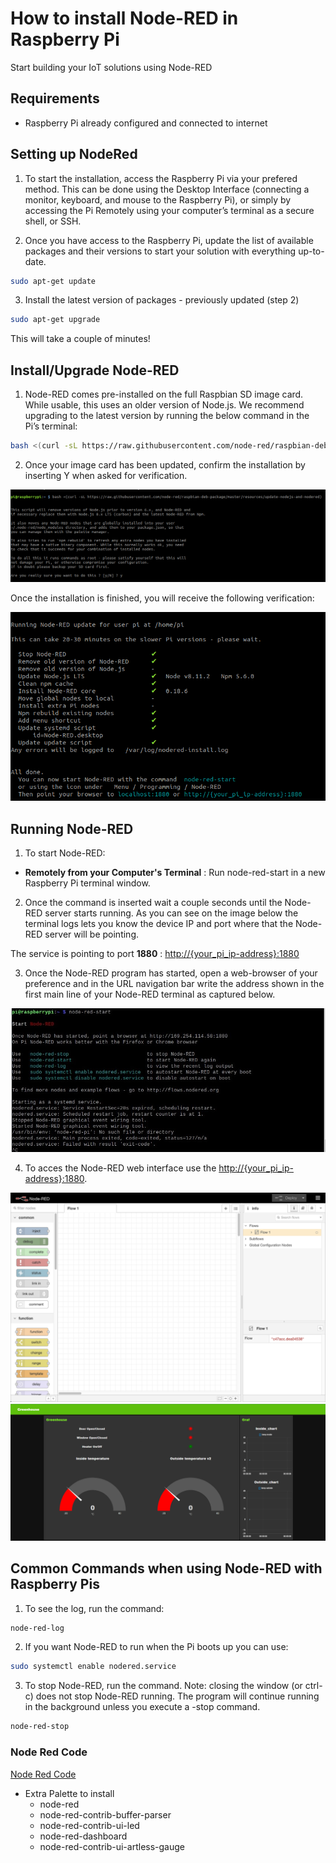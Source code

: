 # How to install Node-RED in Raspberry Pi

Start building your IoT solutions using Node-RED

## Requirements

- Raspberry Pi already configured and connected to internet

## Setting up NodeRed

1. To start the installation, access the Raspberry Pi via your prefered method. This can be done using the Desktop Interface (connecting a monitor, keyboard, and mouse to the Raspberry Pi), or simply by accessing the Pi Remotely using your computer’s terminal as a secure shell, or SSH.

2. Once you have access to the Raspberry Pi, update the list of available packages and their versions to start your solution with everything up-to-date.

```bash
sudo apt-get update
```

3. Install the latest version of packages - previously updated (step 2)

```bash
sudo apt-get upgrade
```

This will take a couple of minutes!

## Install/Upgrade Node-RED

1. Node-RED comes pre-installed on the full Raspbian SD image card. While usable, this uses an older version of Node.js. We recommend upgrading to the latest version by running the below command in the Pi’s terminal:

```bash
bash <(curl -sL https://raw.githubusercontent.com/node-red/raspbian-deb-package/master/resources/update-nodejs-and-nodered)
```

2. Once your image card has been updated, confirm the installation by inserting Y  when asked for verification.

<!-- ![step1](./Node-red/Img/RPI_Step1.jpg) -->
![step1](./Img/RPI_Step1.jpg)

Once the installation is finished, you will receive the following verification:

![step2](./Node-Red/Img/RPI_Step2.jpg)

## Running Node-RED

1. To start Node-RED:

- **Remotely from your Computer&#39;s Terminal** : Run node-red-start in a new Raspberry Pi terminal window.

2. Once the command is inserted wait a couple seconds until the Node-RED server starts running. As you can see on the image below the terminal logs lets you know the device IP and port where that the Node-RED server will be pointing.

The service is pointing to port **1880** : [http://{your\_pi\_ip-address}:1880](http://{your\_pi\_ip-address}:1880)

3. Once the Node-RED program has started, open a web-browser of your preference and in the URL navigation bar write the address shown in the first main line of your Node-RED terminal as captured below.

![step3](./Node-Red/Img/RPI_Step3.jpg)

4. To acces the Node-RED web interface use the [http://{your\_pi\_ip-address}:1880](http://{your\_pi\_ip-address}:1880).

![node-red](./Node-Red/Img/node-red.png)
![DashboardV1](./Node-Red/Img/DashboardV1.png)

## **Common Commands when using Node-RED with Raspberry Pis**

1. To see the log, run the command:

```bash
node-red-log
```

2. If you want Node-RED to run when the Pi boots up you can use:

```bash
sudo systemctl enable nodered.service
```

3. To stop Node-RED, run the command. Note: closing the window (or ctrl-c) does not stop Node-RED running. The program will continue running in the background unless you execute a -stop command.

```bash
node-red-stop
```

### Node Red Code

[Node Red Code](/Node-Red/Node-red.js)

- Extra Palette to install
    - node-red
    - node-red-contrib-buffer-parser
    - node-red-contrib-ui-led
    - node-red-dashboard
    - node-red-contrib-ui-artless-gauge

